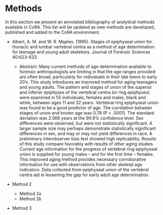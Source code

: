 # Methods
In this section we present an annotated bibliography of analytical methods available in CoRA. This list will be updated as new methods are developed, published and added to the CoRA environment.  

* Albert, A. M. and W. R. Maples. (1995). Stages of epiphyseal union for thoracic and lumbar vertebral centra as a method of age determination for teenage and young adult skeletons.  Journal of Forensic Sciences 40:623-633.

  * Abstract: Many current methods of age determination available to forensic anthropologists are limiting in that the age ranges provided are often broad, particularly for individuals in their late teens to early 20’s. This study introduces an improved method for aging teenagers and young adults. The pattern and stages of union of the superior and inferior epiphyses of the vertebral centra (or ring epiphyses) were examined in 55 individuals, females and males, black and white, between ages 11 and 32 years.  Vertebral ring epiphyseal union was found to be a good predictor of age. The correlation between stages of union and known age was 0.78 (P < .0001). The standard deviation was 2.566 years at the 99.9% confidence level. Sex differences were observed, but were not statistically significant. A larger sample size may perhaps demonstrate statistically significant differences in sex, and may or may not yield differences in race. A preliminary interobserver bias test showed high replicability. Results of this study compare favorably with results of other aging studies.  Current age information for the progress of vertebral ring epiphyseal union is supplied for young males – and for the first time – females. This improved aging method provides necessary corroborative information for use with observations from other skeletal age indicators. Data collected from epiphyseal union of the vertebral centra aid in lessening the gap for early adult age determination.

* Method 2
  * Method 2a
  * Method 2b
* Method 3
